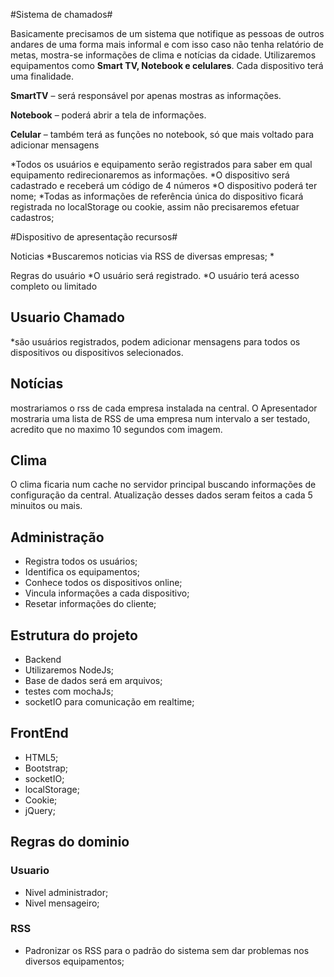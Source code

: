 #Sistema de chamados#

Basicamente precisamos de um sistema que notifique as pessoas de outros andares de uma forma mais informal e com isso caso não tenha relatório de metas, mostra-se informações de clima e notícias da cidade. Utilizaremos equipamentos como **Smart TV, Notebook e celulares**. Cada dispositivo terá uma finalidade.

**SmartTV** – será responsável por apenas mostras as informações.

**Notebook** – poderá abrir a tela de informações.

**Celular** – também terá as funções no notebook, só que mais voltado para adicionar mensagens

*Todos os usuários e equipamento serão registrados para saber em qual equipamento redirecionaremos as informações.
*O dispositivo será cadastrado e receberá um código de 4 números
*O dispositivo poderá ter nome;
*Todas as informações de referência única do dispositivo ficará registrada no localStorage ou cookie, assim não precisaremos efetuar cadastros;

#Dispositivo de apresentação recursos#

Noticias
*Buscaremos noticias via RSS de diversas empresas;
*

Regras do usuário
*O usuário será registrado.
*O usuário terá acesso completo ou limitado

## Usuario Chamado ##
*são usuários registrados, podem adicionar mensagens para todos os dispositivos ou dispositivos selecionados.


## Notícias ##

mostrariamos o rss de cada empresa instalada na central.
O Apresentador mostraria uma lista de RSS de uma empresa num intervalo a ser testado, acredito que no maximo 10 segundos com imagem.

## Clima ##

O clima ficaria num cache no servidor principal buscando informações de configuração da central.
Atualização desses dados seram feitos a cada 5 minuitos ou mais.


##  Administração ##

* Registra todos os usuários;
* Identifica os equipamentos;
* Conhece todos os dispositivos online;
* Vincula informações a cada dispositivo;
* Resetar informações do cliente;

## Estrutura do projeto ##

* Backend
* Utilizaremos NodeJs;
* Base de dados será em arquivos;
* testes com mochaJs;
* socketIO para comunicação em realtime;

## FrontEnd ##
* HTML5;
* Bootstrap;
* socketIO;
* localStorage;
* Cookie;
* jQuery;

## Regras do dominio ##

### Usuario ###
* Nivel administrador;
* Nivel mensageiro;

### RSS ###
* Padronizar os RSS para o padrão do sistema sem dar problemas nos diversos equipamentos;